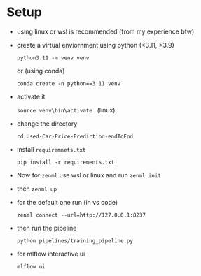 # Setup
- using linux or wsl is recommended (from my experience btw)
- create a virtual enviornment using python (<3.11, >3.9)
  
  ```python3.11 -m venv venv```
  
  or (using conda)
  
  ```conda create -n python==3.11 venv```
- activate it
  
  ```source venv\bin\activate ``` (linux)
- change the directory
  
  ```cd Used-Car-Price-Prediction-endToEnd```
- install ```requiremnets.txt```
  
  ```pip install -r requirements.txt```
- Now for ```zenml``` use wsl or linux and run ```zenml init```
- then ```zenml up```
- for the default one run (in vs code)
  
  ```zenml connect --url=http://127.0.0.1:8237```
- then run the pipeline
  
  ```python pipelines/training_pipeline.py```

- for mlflow interactive ui

   ```mlflow ui```
